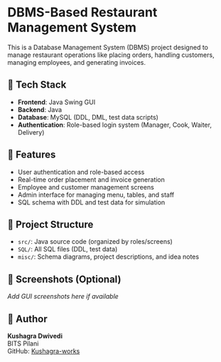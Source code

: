 # DBMS-Based Restaurant Management System

This is a Database Management System (DBMS) project designed to manage restaurant operations like placing orders, handling customers, managing employees, and generating invoices.

## 🔧 Tech Stack
- **Frontend**: Java Swing GUI
- **Backend**: Java
- **Database**: MySQL (DDL, DML, test data scripts)
- **Authentication**: Role-based login system (Manager, Cook, Waiter, Delivery)

## 🚀 Features
- User authentication and role-based access
- Real-time order placement and invoice generation
- Employee and customer management screens
- Admin interface for managing menu, tables, and staff
- SQL schema with DDL and test data for simulation

## 📁 Project Structure
- `src/`: Java source code (organized by roles/screens)
- `SQL/`: All SQL files (DDL, test data)
- `misc/`: Schema diagrams, project descriptions, and idea notes

## 📸 Screenshots (Optional)
_Add GUI screenshots here if available_

## 🧠 Author
**Kushagra Dwivedi**  
BITS Pilani  
GitHub: [Kushagra-works](https://github.com/Kushagra-works)
